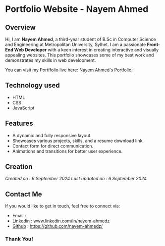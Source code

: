 # Portfolio Website - Nayem Ahmed

## Overview
Hi, I am **Nayem Ahmed**, a third-year student of B.Sc in Computer Science and Engineering at Metropolitan University, Sylhet. I am a passionate **Front-End Web Developer** with a keen interest in creating interactive and visually appealing websites. This portfolio showcases some of my best work and demonstrates my skills in web development.

You can visit my Portffolio live here: [Nayem Ahmed's Portfolio](#);

## Technology used
- HTML
- CSS
- JavaScript

## Features
- A dynamic and fully responsive layout.
- Showcases various projects, skills, and a resume download link.
- Contact form for direct communication.
- Animations and transitions for better user experience.

## Creation
*Created on : 6 September 2024*
*Last updated on : 6 September 2024*

## Contact Me
If you would like to get in touch, feel free to connect via:
+ Email : 
+ [Linkedin](www.linkedin.com/in/nayem-ahmedz) : www.linkedin.com/in/nayem-ahmedz
+ [Github](https://github.com/nayem-ahmedz/) : https://github.com/nayem-ahmedz/

### Thank You!
